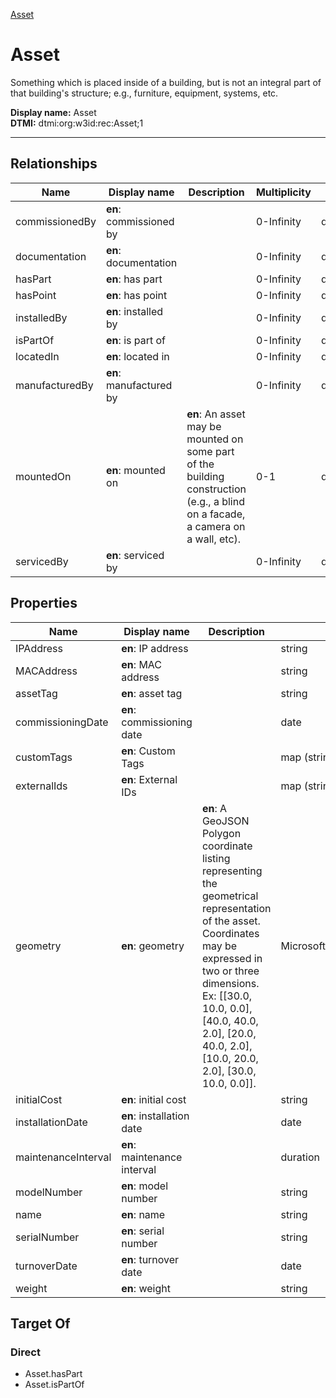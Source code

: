 [Asset](.)
# Asset

Something which is placed inside of a building, but is not an integral part of that building's structure; e.g., furniture, equipment, systems, etc.


**Display name:** Asset<br />
**DTMI:** dtmi:org:w3id:rec:Asset;1

---
## Relationships
|Name|Display name|Description|Multiplicity|Target|Properties|Writable|
|-|-|-|-|-|-|-|
|commissionedBy|**en**: commissioned by||0-Infinity|dtmi:org:w3id:rec:Agent;1||True|
|documentation|**en**: documentation||0-Infinity|dtmi:org:w3id:rec:Document;1||True|
|hasPart|**en**: has part||0-Infinity|dtmi:org:w3id:rec:Asset;1||True|
|hasPoint|**en**: has point||0-Infinity|dtmi:org:brickschema:schema:Brick:Point;1||True|
|installedBy|**en**: installed by||0-Infinity|dtmi:org:w3id:rec:Agent;1||True|
|isPartOf|**en**: is part of||0-Infinity|dtmi:org:w3id:rec:Asset;1||True|
|locatedIn|**en**: located in||0-Infinity|dtmi:org:w3id:rec:Space;1||True|
|manufacturedBy|**en**: manufactured by||0-Infinity|dtmi:org:w3id:rec:Agent;1||True|
|mountedOn|**en**: mounted on|**en**: An asset may be mounted on some part of the building construction (e.g., a blind on a facade, a camera on a wall, etc).|0-1|dtmi:org:w3id:rec:BuildingElement;1||True|
|servicedBy|**en**: serviced by||0-Infinity|dtmi:org:w3id:rec:Agent;1||True|
## Properties
|Name|Display name|Description|Schema|Writable|
|-|-|-|-|-|
|IPAddress|**en**: IP address||string|True|
|MACAddress|**en**: MAC address||string|True|
|assetTag|**en**: asset tag||string|True|
|commissioningDate|**en**: commissioning date||date|True|
|customTags|**en**: Custom Tags||map (string->boolean)|True|
|externalIds|**en**: External IDs||map (string->string)|True|
|geometry|**en**: geometry|**en**: A GeoJSON Polygon coordinate listing representing the geometrical representation of the asset. Coordinates may be expressed in two or three dimensions. Ex: [[30.0, 10.0, 0.0], [40.0, 40.0, 2.0], [20.0, 40.0, 2.0], [10.0, 20.0, 2.0], [30.0, 10.0, 0.0]].|Microsoft.Azure.DigitalTwins.Parser.Models.DTObjectInfo|True|
|initialCost|**en**: initial cost||string|True|
|installationDate|**en**: installation date||date|True|
|maintenanceInterval|**en**: maintenance interval||duration|True|
|modelNumber|**en**: model number||string|True|
|name|**en**: name||string|True|
|serialNumber|**en**: serial number||string|True|
|turnoverDate|**en**: turnover date||date|True|
|weight|**en**: weight||string|True|
## Target Of
### Direct
* Asset.hasPart
* Asset.isPartOf
